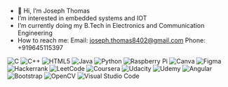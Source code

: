 - 👋 Hi, I’m Joseph Thomas
-  I’m interested in embedded systems and IOT
-  I’m currently doing my B.Tech in Electronics and Communication Engineering
-  How to reach me:
                    Email: joseph.thomas8402@gmail.com
                    Phone: +919645115397

![C](https://img.shields.io/badge/c-%2300599C.svg?style=for-the-badge&logo=c&logoColor=white)  ![C++](https://img.shields.io/badge/c++-%2300599C.svg?style=for-the-badge&logo=c%2B%2B&logoColor=white)  ![HTML5](https://img.shields.io/badge/html5-%23E34F26.svg?style=for-the-badge&logo=html5&logoColor=white)  	![Java](https://img.shields.io/badge/java-%23ED8B00.svg?style=for-the-badge&logo=openjdk&logoColor=white)  ![Python](https://img.shields.io/badge/python-3670A0?style=for-the-badge&logo=python&logoColor=ffdd54)  	![Raspberry Pi](https://img.shields.io/badge/-RaspberryPi-C51A4A?style=for-the-badge&logo=Raspberry-Pi)  ![Canva](https://img.shields.io/badge/Canva-%2300C4CC.svg?style=for-the-badge&logo=Canva&logoColor=white)  ![Figma](https://img.shields.io/badge/figma-%23F24E1E.svg?style=for-the-badge&logo=figma&logoColor=white) ![Hackerrank](https://img.shields.io/badge/-Hackerrank-2EC866?style=for-the-badge&logo=HackerRank&logoColor=white)  ![LeetCode](https://img.shields.io/badge/LeetCode-000000?style=for-the-badge&logo=LeetCode&logoColor=#d16c06)  ![Coursera](https://img.shields.io/badge/Coursera-%230056D2.svg?style=for-the-badge&logo=Coursera&logoColor=white)  	![Udacity](https://img.shields.io/badge/Udacity-grey?style=for-the-badge&logo=udacity&logoColor=15B8E6)  ![Udemy](https://img.shields.io/badge/Udemy-A435F0?style=for-the-badge&logo=Udemy&logoColor=white)  ![Angular](https://img.shields.io/badge/angular-%23DD0031.svg?style=for-the-badge&logo=angular&logoColor=white)  ![Bootstrap](https://img.shields.io/badge/bootstrap-%238511FA.svg?style=for-the-badge&logo=bootstrap&logoColor=white)  ![OpenCV](https://img.shields.io/badge/opencv-%23white.svg?style=for-the-badge&logo=opencv&logoColor=white)  ![Visual Studio Code](https://img.shields.io/badge/Visual%20Studio%20Code-0078d7.svg?style=for-the-badge&logo=visual-studio-code&logoColor=white)  


<!---
josephthomas8402/josephthomas8402 is a ✨ special ✨ repository because its `README.md` (this file) appears on your GitHub profile.
You can click the Preview link to take a look at your changes.
--->
